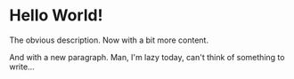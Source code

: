 # Hello World!

The obvious description.
Now with a bit more content.

And with a new paragraph. Man, I'm lazy today, can't think of something to write...
